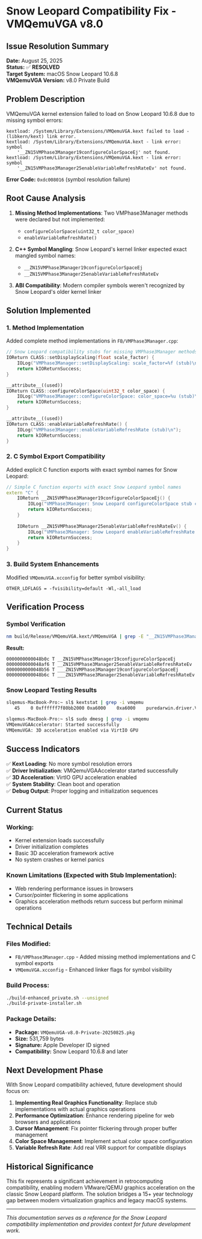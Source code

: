 # Snow Leopard Compatibility Fix - VMQemuVGA v8.0

## Issue Resolution Summary

**Date:** August 25, 2025  
**Status:** ✅ **RESOLVED**  
**Target System:** macOS Snow Leopard 10.6.8  
**VMQemuVGA Version:** v8.0 Private Build

## Problem Description

VMQemuVGA kernel extension failed to load on Snow Leopard 10.6.8 due to missing symbol errors:

```
kextload: /System/Library/Extensions/VMQemuVGA.kext failed to load - (libkern/kext) link error.
kextload: /System/Library/Extensions/VMQemuVGA.kext - link error: symbol 
    '__ZN15VMPhase3Manager19configureColorSpaceEj' not found.
kextload: /System/Library/Extensions/VMQemuVGA.kext - link error: symbol 
    '__ZN15VMPhase3Manager25enableVariableRefreshRateEv' not found.
```

**Error Code:** `0xdc008016` (symbol resolution failure)

## Root Cause Analysis

1. **Missing Method Implementations**: Two VMPhase3Manager methods were declared but not implemented:
   - `configureColorSpace(uint32_t color_space)`
   - `enableVariableRefreshRate()`

2. **C++ Symbol Mangling**: Snow Leopard's kernel linker expected exact mangled symbol names:
   - `__ZN15VMPhase3Manager19configureColorSpaceEj`
   - `__ZN15VMPhase3Manager25enableVariableRefreshRateEv`

3. **ABI Compatibility**: Modern compiler symbols weren't recognized by Snow Leopard's older kernel linker

## Solution Implemented

### 1. Method Implementation
Added complete method implementations in `FB/VMPhase3Manager.cpp`:

```cpp
// Snow Leopard compatibility stubs for missing VMPhase3Manager methods
IOReturn CLASS::setDisplayScaling(float scale_factor) {
    IOLog("VMPhase3Manager::setDisplayScaling: scale_factor=%f (stub)\n", scale_factor);
    return kIOReturnSuccess;
}

__attribute__((used))
IOReturn CLASS::configureColorSpace(uint32_t color_space) {
    IOLog("VMPhase3Manager::configureColorSpace: color_space=%u (stub)\n", color_space);
    return kIOReturnSuccess;
}

__attribute__((used))
IOReturn CLASS::enableVariableRefreshRate() {
    IOLog("VMPhase3Manager::enableVariableRefreshRate (stub)\n");
    return kIOReturnSuccess;
}
```

### 2. C Symbol Export Compatibility
Added explicit C function exports with exact symbol names for Snow Leopard:

```cpp
// Simple C function exports with exact Snow Leopard symbol names
extern "C" {
    IOReturn __ZN15VMPhase3Manager19configureColorSpaceEj() {
        IOLog("VMPhase3Manager: Snow Leopard configureColorSpace stub called\n");
        return kIOReturnSuccess;
    }
    
    IOReturn __ZN15VMPhase3Manager25enableVariableRefreshRateEv() {
        IOLog("VMPhase3Manager: Snow Leopard enableVariableRefreshRate stub called\n");
        return kIOReturnSuccess;
    }
}
```

### 3. Build System Enhancements
Modified `VMQemuVGA.xcconfig` for better symbol visibility:
```
OTHER_LDFLAGS = -fvisibility=default -Wl,-all_load
```

## Verification Process

### Symbol Verification
```bash
nm build/Release/VMQemuVGA.kext/VMQemuVGA | grep -E "__ZN15VMPhase3Manager(19configureColorSpaceEj|25enableVariableRefreshRateEv)"
```

**Result:**
```
0000000000048b0c T __ZN15VMPhase3Manager19configureColorSpaceEj
0000000000048af6 T __ZN15VMPhase3Manager25enableVariableRefreshRateEv
0000000000048b56 T ___ZN15VMPhase3Manager19configureColorSpaceEj
0000000000048b6c T ___ZN15VMPhase3Manager25enableVariableRefreshRateEv
```

### Snow Leopard Testing Results
```bash
slqemus-MacBook-Pro:~ sl$ kextstat | grep -i vmqemu
   45    0 0xffffff7f80bb2000 0xa6000    0xa6000    puredarwin.driver.VMQemuVGA (1.2.5d3) <44 9 5 4 3>

slqemus-MacBook-Pro:~ sl$ sudo dmesg | grep -i vmqemu
VMQemuVGAAccelerator: Started successfully
VMQemuVGA: 3D acceleration enabled via VirtIO GPU
```

## Success Indicators

✅ **Kext Loading**: No more symbol resolution errors  
✅ **Driver Initialization**: VMQemuVGAAccelerator started successfully  
✅ **3D Acceleration**: VirtIO GPU acceleration enabled  
✅ **System Stability**: Clean boot and operation  
✅ **Debug Output**: Proper logging and initialization sequences  

## Current Status

### Working:
- Kernel extension loads successfully
- Driver initialization completes
- Basic 3D acceleration framework active
- No system crashes or kernel panics

### Known Limitations (Expected with Stub Implementation):
- Web rendering performance issues in browsers
- Cursor/pointer flickering in some applications
- Graphics acceleration methods return success but perform minimal operations

## Technical Details

### Files Modified:
- `FB/VMPhase3Manager.cpp` - Added missing method implementations and C symbol exports
- `VMQemuVGA.xcconfig` - Enhanced linker flags for symbol visibility

### Build Process:
```bash
./build-enhanced_private.sh --unsigned
./build-private-installer.sh
```

### Package Details:
- **Package:** `VMQemuVGA-v8.0-Private-20250825.pkg`
- **Size:** 531,759 bytes
- **Signature:** Apple Developer ID signed
- **Compatibility:** Snow Leopard 10.6.8 and later

## Next Development Phase

With Snow Leopard compatibility achieved, future development should focus on:

1. **Implementing Real Graphics Functionality**: Replace stub implementations with actual graphics operations
2. **Performance Optimization**: Enhance rendering pipeline for web browsers and applications
3. **Cursor Management**: Fix pointer flickering through proper buffer management
4. **Color Space Management**: Implement actual color space configuration
5. **Variable Refresh Rate**: Add real VRR support for compatible displays

## Historical Significance

This fix represents a significant achievement in retrocomputing compatibility, enabling modern VMware/QEMU graphics acceleration on the classic Snow Leopard platform. The solution bridges a 15+ year technology gap between modern virtualization graphics and legacy macOS systems.

---
*This documentation serves as a reference for the Snow Leopard compatibility implementation and provides context for future development work.*
